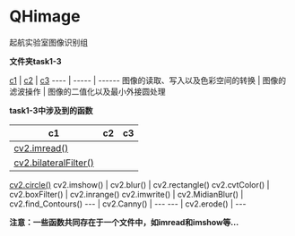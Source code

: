 # QHimage
起航实验室图像识别组

**文件夹task1-3**

[c1](https://github.com/QH17/QHimage/tree/master/task1-3/c1) |
[c2](https://github.com/QH17/QHimage/tree/master/task1-3/c2) |
[c3](https://github.com/QH17/QHimage/tree/master/task1-3/c3) 
---- | ----- | ------
图像的读取、写入以及色彩空间的转换 | 图像的滤波操作 | 图像的二值化以及最小外接圆处理

**task1-3中涉及到的函数**

c1              | c2                    | c3 
----            | -----                 | ------
[cv2.imread()](https://github.com/QH17/QHimage/blob/master/task1-3/c1/CV2_imshow.py)            |
[cv2.bilateralFilter()](https://github.com/QH17/QHimage/blob/master/task1-3/c1/CV2_imshow.py)   |
[cv2.circle()](https://github.com/QH17/QHimage/blob/master/task1-3/c1/CV2_imwrite.py)
cv2.imshow()    | cv2.blur()            |  cv2.rectangle()
cv2.cvtColor()  | cv2.boxFilter()       |  cv2.inrange()
cv2.imwrite()   | cv2.MidianBlur()      |  cv2.find_Contours()
---             | cv2.Canny()           |  ---
---             | cv2.erode()           |  ---

**注意：一些函数共同存在于一个文件中，如imread和imshow等...**